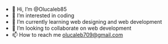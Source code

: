 - 👋 Hi, I’m @Olucaleb85
- 👀 I’m interested in coding
- 🌱 I’m currently learning web designing and web development
- 💞️ I’m looking to collaborate on web development
- 📫 How to reach me olucaleb709@gmail.com

<!---
Olucaleb85/Olucaleb85 is a ✨ special ✨ repository because its `README.md` (this file) appears on your GitHub profile.
You can click the Preview link to take a look at your changes.
--->
